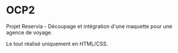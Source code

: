# OCP2
Projet Reservia - Découpage et intégration d'une maquette pour une agence de voyage.

Le tout réalisé uniquement en HTML/CSS.
